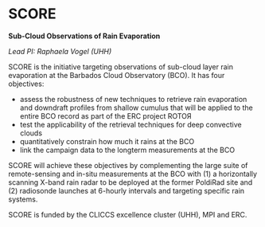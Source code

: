 # SCORE

**Sub-Cloud Observations of Rain Evaporation**

*Lead PI: Raphaela Vogel (UHH)*

SCORE is the initiative targeting observations of sub-cloud layer rain evaporation at the Barbados Cloud Observatory (BCO). 
It has four objectives:
- assess the robustness of new techniques to retrieve rain evaporation and downdraft profiles from shallow cumulus that will be applied to the entire BCO record as part of the ERC project ROTOЯ
- test the applicability of the retrieval techniques for deep convective clouds
- quantitatively constrain how much it rains at the BCO
- link the campaign data to the longterm measurements at the BCO
 
SCORE will achieve these objectives by complementing the large suite of remote-sensing and in-situ measurements at the BCO with (1) a horizontally scanning X-band rain radar to be deployed at the former PoldiRad site and (2) radiosonde launches at 6-hourly intervals and targeting specific rain systems.
 
SCORE is funded by the CLICCS excellence cluster (UHH), MPI and ERC.
